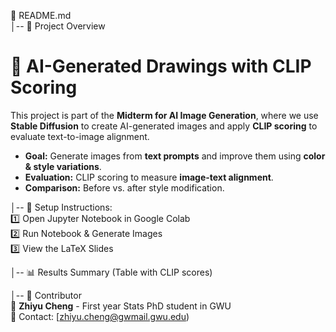 📜 README.md  
│-- 📌 Project Overview
# 🚀 AI-Generated Drawings with CLIP Scoring

This project is part of the **Midterm for AI Image Generation**, where we use **Stable Diffusion** to create AI-generated images and apply **CLIP scoring** to evaluate text-to-image alignment.

- **Goal:** Generate images from **text prompts** and improve them using **color & style variations**.
- **Evaluation:** CLIP scoring to measure **image-text alignment**.
- **Comparison:** Before vs. after style modification.



│-- 🔧 Setup Instructions:  
1️⃣ Open Jupyter Notebook in Google Colab  
2️⃣ Run Notebook & Generate Images  
3️⃣ View the LaTeX Slides  


│-- 📊 Results Summary (Table with CLIP scores)  


│-- 🙌 Contributor  
👤 **Zhiyu Cheng** - First year Stats PhD student in GWU  
📧 Contact: [zhiyu.cheng@gwmail.gwu.edu)
